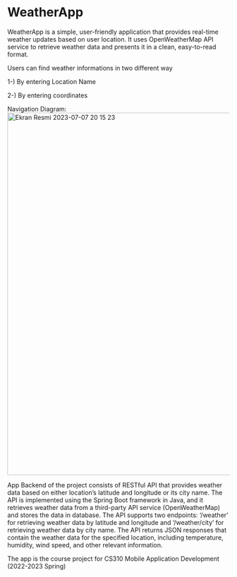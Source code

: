 # WeatherApp

WeatherApp is a simple, user-friendly application that provides real-time weather updates based on user location. It uses OpenWeatherMap API service to retrieve weather data and presents it in a clean, easy-to-read format.

Users can find weather informations in two different way 

1-) By entering Location Name

2-) By entering coordinates

Navigation Diagram:
<img width="822" alt="Ekran Resmi 2023-07-07 20 15 23" src="https://github.com/ufuk-ozdek/WeatherApp/assets/70910355/802c6cdf-ccb7-4336-bec5-7a7b3cf45c4e">

App 
Backend of the project consists of RESTful API that provides weather data based on either location’s latitude and longitude or its city name. 
The API is implemented using the Spring Boot framework in Java, and it retrieves weather data from a third-party API service (OpenWeatherMap) and stores the data in database. 
The API supports two endpoints: ‘/weather’ for retrieving weather data by latitude and longitude and ‘/weather/city’ for retrieving weather data by city name.
The API returns JSON responses that contain the weather data for the specified location, including temperature, humidity, wind speed, and other relevant information.


The app is the course project for CS310 Mobile Application Development (2022-2023 Spring)



